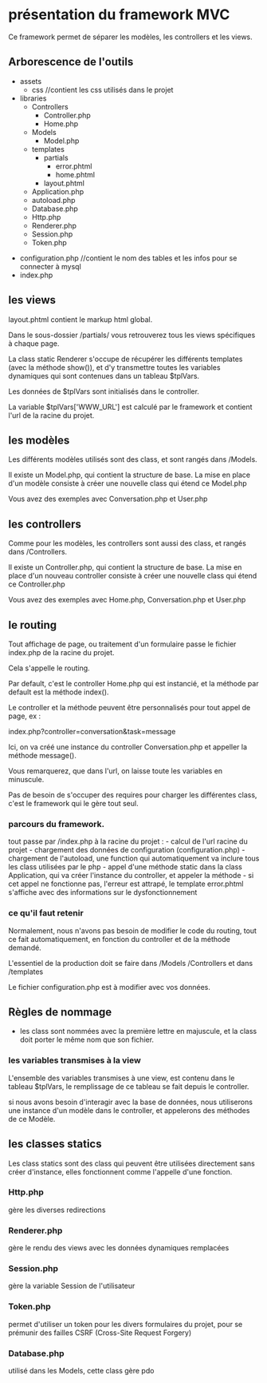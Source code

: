 # présentation du framework MVC

Ce framework permet de séparer les modèles, 
les controllers et les views.

## Arborescence de l'outils

+ assets
    - css //contient les css utilisés dans le projet
+ libraries
    + Controllers
        - Controller.php
        - Home.php
    + Models
        - Model.php
    + templates
        + partials
            - error.phtml
            - home.phtml
        - layout.phtml
    - Application.php
    - autoload.php
    - Database.php
    - Http.php
    - Renderer.php
    - Session.php
    - Token.php
- configuration.php //contient le nom des tables et les infos pour se connecter à mysql
- index.php

## les views
    
layout.phtml contient le markup html global.

Dans le sous-dossier /partials/ 
vous retrouverez tous les views spécifiques à chaque page.

La class static Renderer s'occupe de récupérer les différents templates (avec la méthode show()), et d'y transmettre toutes les variables dynamiques qui sont contenues dans un tableau $tplVars.

Les données de $tplVars sont initialisés dans le controller.

La variable $tplVars['WWW_URL'] est calculé par le framework et contient l'url de la racine du projet.


## les modèles

Les différents modèles utilisés sont des class, 
et sont rangés dans /Models.

Il existe un Model.php, qui contient la structure de base. 
La mise en place d'un modèle consiste à créer une nouvelle class qui étend ce Model.php

Vous avez des exemples avec Conversation.php et User.php

## les controllers

Comme pour les modèles, les controllers sont aussi des class, et rangés dans /Controllers.

Il existe un Controller.php, qui contient la structure de base. La mise en place d'un nouveau controller consiste à créer une nouvelle class qui étend ce Controller.php

Vous avez des exemples avec Home.php, Conversation.php et User.php

## le routing

Tout affichage de page, ou traitement d'un formulaire passe le fichier index.php de la racine du projet.

Cela s'appelle le routing.

Par default, c'est le controller Home.php qui est instancié, et la méthode par default est la méthode index().

Le controller et la méthode peuvent être personnalisés pour tout appel de page, ex : 

<?= $tplVars['WWW_URL']; ?>index.php?controller=conversation&task=message

Ici, on va créé une instance du controller Conversation.php et appeller la méthode message().

Vous remarquerez, que dans l'url, on laisse toute les variables en minuscule.

Pas de besoin de s'occuper des requires pour charger les différentes class, c'est le framework qui le gère tout seul.

### parcours du framework.

tout passe par /index.php à la racine du projet :
    - calcul de l'url racine du projet
    - chargement des données de configuration (configuration.php)
    - chargement de l'autoload, une function qui automatiquement va inclure tous les class utilisées par le php
    - appel d'une méthode static dans la class Application, qui va créer l'instance du controller, et appeler la méthode 
    - si cet appel ne fonctionne pas, l'erreur est attrapé, le template error.phtml s'affiche avec des informations sur le dysfonctionnement

### ce qu'il faut retenir

Normalement, nous n'avons pas besoin de modifier le code du routing, tout ce fait automatiquement, 
en fonction du controller et de la méthode demandé.

L'essentiel de la production doit se faire dans /Models /Controllers et dans /templates

Le fichier configuration.php est à modifier avec vos données.

## Règles de nommage

- les class sont nommées avec la première lettre en majuscule, et la class doit porter le même nom que son fichier.

### les variables transmises à la view

L'ensemble des variables transmises à une view, est contenu dans le tableau $tplVars, le remplissage de ce tableau
se fait depuis le controller.

si nous avons besoin d'interagir avec la base de données, nous utiliserons une instance d'un modèle dans le controller, et appelerons des méthodes de ce Modèle.



## les classes statics

Les class statics sont des class qui peuvent être utilisées directement sans créer d'instance, elles fonctionnent comme l'appelle d'une fonction.

### Http.php

gère les diverses redirections 

### Renderer.php

gère le rendu des views avec les données dynamiques remplacées

### Session.php

gère la variable Session de l'utilisateur

### Token.php

permet d'utiliser un token pour les divers formulaires du projet, 
pour se prémunir des failles CSRF (Cross-Site Request Forgery)

### Database.php

utilisé dans les Models, cette class gère pdo